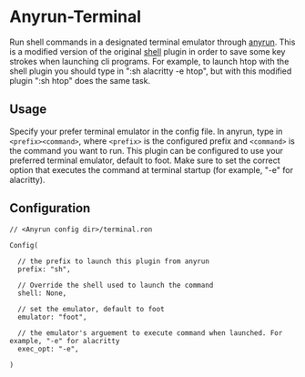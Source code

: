 # Anyrun-Terminal

Run shell commands in a designated terminal emulator through [anyrun](https://github.com/Kirottu/anyrun). This is a modified version of the original [shell](https://github.com/Kirottu/anyrun/tree/master/plugins/shell) plugin in order to save some key strokes when launching cli programs. For example, to launch htop with the shell plugin you should type in ":sh alacritty -e htop", but with this modified plugin ":sh htop" does the same task.

## Usage

Specify your prefer terminal emulator in the config file. In anyrun, type in `<prefix><command>`, where `<prefix>` is the configured prefix and `<command>` is the command you want to run. This plugin can be configured to use your preferred terminal emulator, default to foot. Make sure to set the correct option that executes the command at terminal startup (for example, "-e" for alacritty).

## Configuration

```ron
// <Anyrun config dir>/terminal.ron

Config(

  // the prefix to launch this plugin from anyrun
  prefix: "sh",

  // Override the shell used to launch the command
  shell: None,

  // set the emulator, default to foot
  emulator: "foot",

  // the emulator's arguement to execute command when launched. For example, "-e" for alacritty
  exec_opt: "-e",

)
```
